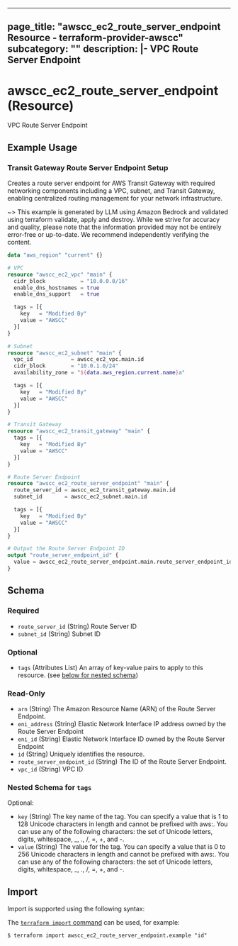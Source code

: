 
---
page_title: "awscc_ec2_route_server_endpoint Resource - terraform-provider-awscc"
subcategory: ""
description: |-
  VPC Route Server Endpoint
---

# awscc_ec2_route_server_endpoint (Resource)

VPC Route Server Endpoint

## Example Usage

### Transit Gateway Route Server Endpoint Setup

Creates a route server endpoint for AWS Transit Gateway with required networking components including a VPC, subnet, and Transit Gateway, enabling centralized routing management for your network infrastructure.

~> This example is generated by LLM using Amazon Bedrock and validated using terraform validate, apply and destroy. While we strive for accuracy and quality, please note that the information provided may not be entirely error-free or up-to-date. We recommend independently verifying the content.

```terraform
data "aws_region" "current" {}

# VPC
resource "awscc_ec2_vpc" "main" {
  cidr_block           = "10.0.0.0/16"
  enable_dns_hostnames = true
  enable_dns_support   = true

  tags = [{
    key   = "Modified By"
    value = "AWSCC"
  }]
}

# Subnet
resource "awscc_ec2_subnet" "main" {
  vpc_id            = awscc_ec2_vpc.main.id
  cidr_block        = "10.0.1.0/24"
  availability_zone = "${data.aws_region.current.name}a"

  tags = [{
    key   = "Modified By"
    value = "AWSCC"
  }]
}

# Transit Gateway
resource "awscc_ec2_transit_gateway" "main" {
  tags = [{
    key   = "Modified By"
    value = "AWSCC"
  }]
}

# Route Server Endpoint
resource "awscc_ec2_route_server_endpoint" "main" {
  route_server_id = awscc_ec2_transit_gateway.main.id
  subnet_id       = awscc_ec2_subnet.main.id

  tags = [{
    key   = "Modified By"
    value = "AWSCC"
  }]
}

# Output the Route Server Endpoint ID
output "route_server_endpoint_id" {
  value = awscc_ec2_route_server_endpoint.main.route_server_endpoint_id
}
```

<!-- schema generated by tfplugindocs -->
## Schema

### Required

- `route_server_id` (String) Route Server ID
- `subnet_id` (String) Subnet ID

### Optional

- `tags` (Attributes List) An array of key-value pairs to apply to this resource. (see [below for nested schema](#nestedatt--tags))

### Read-Only

- `arn` (String) The Amazon Resource Name (ARN) of the Route Server Endpoint.
- `eni_address` (String) Elastic Network Interface IP address owned by the Route Server Endpoint
- `eni_id` (String) Elastic Network Interface ID owned by the Route Server Endpoint
- `id` (String) Uniquely identifies the resource.
- `route_server_endpoint_id` (String) The ID of the Route Server Endpoint.
- `vpc_id` (String) VPC ID

<a id="nestedatt--tags"></a>
### Nested Schema for `tags`

Optional:

- `key` (String) The key name of the tag. You can specify a value that is 1 to 128 Unicode characters in length and cannot be prefixed with aws:. You can use any of the following characters: the set of Unicode letters, digits, whitespace, _, ., /, =, +, and -.
- `value` (String) The value for the tag. You can specify a value that is 0 to 256 Unicode characters in length and cannot be prefixed with aws:. You can use any of the following characters: the set of Unicode letters, digits, whitespace, _, ., /, =, +, and -.

## Import

Import is supported using the following syntax:

The [`terraform import` command](https://developer.hashicorp.com/terraform/cli/commands/import) can be used, for example:

```shell
$ terraform import awscc_ec2_route_server_endpoint.example "id"
```
